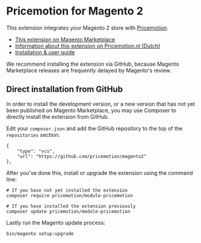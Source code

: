 # Pricemotion for Magento 2

This extension integrates your Magento 2 store with
[Pricemotion](https://pricemotion.nl).

* [This extension on Magento
  Marketplace](https://marketplace.magento.com/pricemotion-module-pricemotion.html)
* [Information about this extension on Pricemotion.nl
  (Dutch)](https://www.pricemotion.nl/mogelijkheden/magento-2-extensie/)
* [Installation & user
  guide](https://docs.google.com/document/d/e/2PACX-1vS8n18Itwb_BeQw_7UvWTTOcpl_iXJLARzak6MPqX7JlNjGOoaS-WH9Cbyhroy3f9YInV3GbtvtsVSS/pub)

We recommend installing the extension via GitHub, because Magento Marketplace
releases are frequently delayed by Magento's review.

## Direct installation from GitHub

In order to install the development version, or a new version that has not yet
been published on Magento Marketplace, you may use Composer to directly install
the extension from GitHub.

Edit your `composer.json` and add the GitHub repository to the top of the
`repositories` section:

~~~
{
    "type": "vcs",
    "url": "https://github.com/pricemotion/magento2"
},
~~~

After you've done this, install or upgrade the extension using the command line:

~~~
# If you have not yet installed the extension
composer require pricemotion/module-pricemotion
~~~

~~~
# If you have installed the extension previously
composer update pricemotion/module-pricemotion
~~~

Lastly run the Magento update process:

~~~
bin/magento setup:upgrade
~~~
